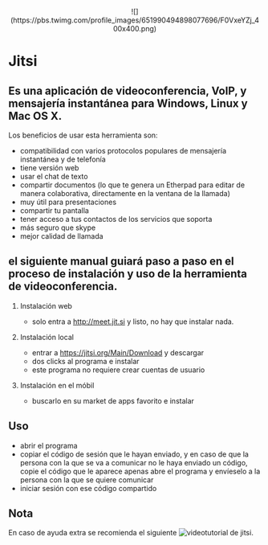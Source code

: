 <p align="center">![](https://pbs.twimg.com/profile_images/651990494898077696/F0VxeYZj_400x400.png)</p>


# **Jitsi**

## Es una aplicación de videoconferencia, VoIP, y mensajería instantánea para Windows, Linux y Mac OS X.

Los beneficios de usar esta herramienta son:

- compatibilidad con varios protocolos populares de mensajería instantánea y de telefonía
- tiene versión web
- usar el chat de texto
- compartir documentos (lo que te genera un Etherpad para editar de manera colaborativa, directamente en la ventana de la llamada)
- muy útil para presentaciones
- compartir tu pantalla
- tener acceso a tus contactos de los servicios que soporta
- más seguro que skype
- mejor calidad de llamada

## el siguiente manual guiará paso a paso en el proceso de instalación y uso de la herramienta de videoconferencia.

1. Instalación web
   - solo entra a http://meet.jit.si y listo, no hay que instalar nada.

2. Instalación local
   - entrar a https://jitsi.org/Main/Download y descargar
   - dos clicks al programa e instalar
   - este programa no requiere crear cuentas de usuario

3. Instalación en el móbil
   - buscarlo en su market de apps favorito e instalar

## Uso
   - abrir el programa
   - copiar el código de sesión que le hayan enviado, y en caso de que la persona con la que se va a comunicar no le haya enviado un código, copie el código que le aparece apenas abre el programa y envíeselo a la persona con la que se quiere comunicar
   - iniciar sesión con ese código compartido

## Nota

En caso de ayuda extra se recomienda el siguiente ![videotutorial de jitsi.](https://www.youtube.com/watch?v=BhmOg0G-Frw)
